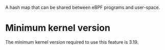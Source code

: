 <!-- This is a Rust docstring which should not start with a top-level heading.
-->
<!-- markdownlint-disable MD041 -->

A hash map that can be shared between eBPF programs and user-space.

# Minimum kernel version

The minimum kernel version required to use this feature is 3.19.
